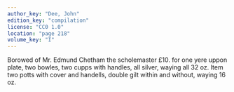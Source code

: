 ```yaml
---
author_key: "Dee, John"
edition_key: "compilation"
license: "CC0 1.0"
location: "page 218"
volume_key: "I"
---
```

Borowed of Mr. Edmund Chetham the scholemaster £10. for one yere uppon plate,
two bowles, two cupps with handles, all silver, waying all 32 oz. Item two
potts with cover and handells, double gilt within and without, waying 16 oz.
